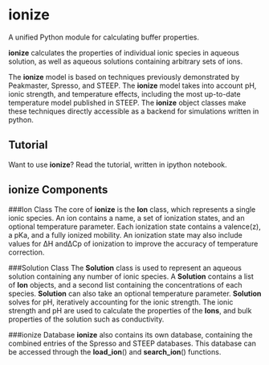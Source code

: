 ionize
=====
A unified Python module for calculating buffer properties.

**ionize** calculates the properties of individual ionic species in
aqueous solution, as well as aqueous solutions containing arbitrary
sets of ions.

The **ionize** model is based on techniques previously demonstrated by
Peakmaster, Spresso, and STEEP. The **ionize** model takes into account pH,
ionic strength, and temperature effects, including the  most up-to-date
temperature model published in STEEP. The **ionize** object classes make these
techniques directly accessible as a backend for simulations  written in python.

Tutorial
--------
Want to use **ionize**? Read the tutorial, written in ipython notebook.

ionize Components
-----------------

###Ion Class
The core of **ionize** is the **Ion** class, which  represents a single ionic
species. An ion contains a name, a set of ionization states, and an optional
temperature parameter. Each ionization state contains a valence(z), a pKa, and a
fully ionized mobility. An ionization  state may also include values for
&Delta;H and&Delta;Cp of ionization to improve the accuracy of temperature
correction.

###Solution Class
The **Solution** class is used to represent an aqueous solution containing any
number of ionic species. A **Solution** contains a list of **Ion** objects, and
a second list containing the concentrations of each species. **Solution** can
also take an optional temperature parameter. **Solution** solves for pH,
iteratively accounting for the ionic strength. The ionic strength and pH are
used to calculate the properties of the **Ions**, and bulk properties of the
solution such as conductivity.

###ionize Database
**ionize** also contains its own database, containing the combined entries of
the Spresso and STEEP databases. This database can be accessed through the
**load_ion**() and **search_ion**() functions.
